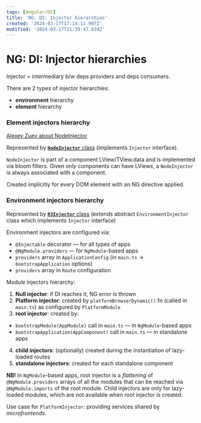```yaml
---
tags: [Angular/DI]
title: 'NG: DI: Injector hierarchies'
created: '2024-03-17T17:14:11.997Z'
modified: '2024-03-17T21:39:47.634Z'
---
```


# NG: DI: Injector hierarchies

Injector = intermediary b/w deps providers and deps consumers.

There are 2 types of injector hierarchies:
- **environment** hierarchy
- **element** hierarchy


### Element injectors hierarchy

[Alexey Zuev about NodeInjector](https://medium.com/angular-in-depth/angular-di-getting-to-know-the-ivy-nodeinjector-33b815642a8e)

Represented by [**`NodeInjector`** class](https://github.com/angular/angular/blob/f50afb10c37f19133053e2ea56c9b404e15916be/packages/core/src/render3/di.ts#L752) (implements `Injector` interface).

`NodeInjector` is part of a component LView/TView.data and is implemented via bloom filters. Given only components can have LViews, a `NodeInjector` is always associated with a component.

Created implicitly for every DOM element with an NG directive applied.


### Environment injectors hierarchy

Represented by [**`R3Injector`** class](https://github.com/angular/angular/blob/f50afb10c37f19133053e2ea56c9b404e15916be/packages/core/src/di/r3_injector.ts#L135) (extends abstract `EnvironmentInjector` class which implements `Injector` interface)

Environment injectors are configured via:
- `@Injectable` decorator &mdash; for all types of apps
- `@NgModule.providers` &mdash; for `NgModule`-based apps
- `providers` array in `ApplicationConfig` (in `main.ts` -> `bootstrapApplication` options)
- `providers` array in `Route` configuration

Module injectors hierarchy:
1. **Null injector**: if DI reaches it, NG error is thrown
2. **Platform injector**: created by `platformBrowserDynamic()` fn (called in `main.ts`) as configured by `PlatformModule`
3. **root injector**: created by:
 - `bootstrapModule(AppModule)` call in `main.ts` &mdash; in `NgModule`-based apps
 - `bootstrapApplication(AppComponent)` call in `main.ts` &mdash; in standalone apps
4. **child injectors**: (optionally) created during the instantiation of lazy-loaded routes
5. **standalone injectors**: created for each standalone component

**NB!** In `NgModule`-based apps, root injector is a _flattening_ of `@NgModule.providers` arrays of all the modules that can be reached via `@NgModule.imports` of the root module. Child injectors are only for lazy-loaded modules, which are not available when root injector is created.

Use case for `PlatformInjector`: providing services shared by _microfrontends_.
